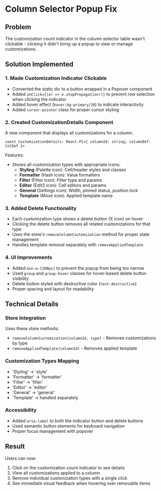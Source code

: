 # Column Selector Popup Fix

## Problem
The customization count indicator in the column selector table wasn't clickable - clicking it didn't bring up a popup to view or manage customizations.

## Solution Implemented

### 1. Made Customization Indicator Clickable
- Converted the static div to a button wrapped in a Popover component
- Added `onClick={(e) => e.stopPropagation()}` to prevent row selection when clicking the indicator
- Added hover effect (`hover:bg-primary/20`) to indicate interactivity
- Added `cursor-pointer` class for proper cursor styling

### 2. Created CustomizationDetails Component
A new component that displays all customizations for a column:

```tsx
const CustomizationDetails: React.FC<{ columnId: string; columnDef: ColDef }>
```

Features:
- Shows all customization types with appropriate icons:
  - **Styling** (Palette icon): Cell/header styles and classes
  - **Formatter** (Hash icon): Value formatters
  - **Filter** (Filter icon): Filter type and params
  - **Editor** (Edit3 icon): Cell editors and params
  - **General** (Settings icon): Width, pinned status, position lock
  - **Template** (Move icon): Applied template name

### 3. Added Delete Functionality
- Each customization type shows a delete button (X icon) on hover
- Clicking the delete button removes all related customizations for that type
- Uses the store's `removeColumnCustomization` method for proper state management
- Handles template removal separately with `removeAppliedTemplate`

### 4. UI Improvements
- Added `min-w-[200px]` to prevent the popup from being too narrow
- Used `group` and `group-hover` classes for hover-based delete button visibility
- Delete button styled with destructive color (`text-destructive`)
- Proper spacing and layout for readability

## Technical Details

### Store Integration
Uses these store methods:
- `removeColumnCustomization(columnId, type)` - Removes customizations by type
- `removeAppliedTemplate(columnId)` - Removes applied template

### Customization Types Mapping
- 'Styling' → 'style'
- 'Formatter' → 'formatter'
- 'Filter' → 'filter'
- 'Editor' → 'editor'
- 'General' → 'general'
- 'Template' → handled separately

### Accessibility
- Added `aria-label` to both the indicator button and delete buttons
- Used semantic button elements for keyboard navigation
- Proper focus management with popover

## Result
Users can now:
1. Click on the customization count indicator to see details
2. View all customizations applied to a column
3. Remove individual customization types with a single click
4. See immediate visual feedback when hovering over removable items